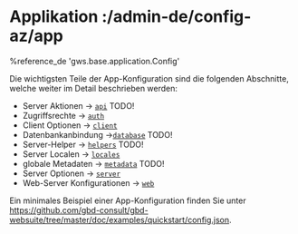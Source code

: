 # Applikation :/admin-de/config-az/app

%reference_de 'gws.base.application.Config'

Die wichtigsten Teile der App-Konfiguration sind die folgenden Abschnitte, welche weiter im Detail beschrieben werden:


- Server Aktionen → [``api``](/admin-de/config/api) TODO!
- Zugriffsrechte → [``auth``](/admin-de/config/auth)
- Client Optionen → [``client``](/admin-de/config/client)
- Datenbankanbindung →[``database``](/admin-de/config/database) TODO!
- Server-Helper → [``helpers``](/admin-de/config/helpers) TODO!
- Server Localen → [``locales``](/admin-de/config/intl)
- globale Metadaten → [``metadata``](/admin-de/config/meta) TODO!
- Server Optionen → [``server``](/admin-de/config/server)
- Web-Server Konfigurationen → [``web``](/admin-de/config/web)

Ein minimales Beispiel einer App-Konfiguration finden Sie unter https://github.com/gbd-consult/gbd-websuite/tree/master/doc/examples/quickstart/config.json.
